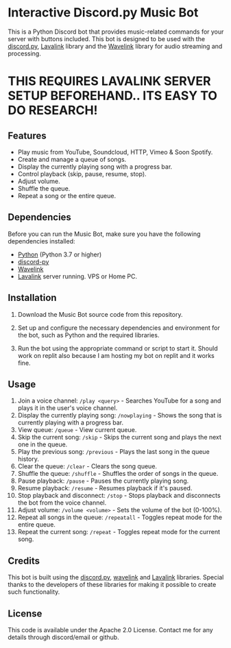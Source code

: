 # Interactive Discord.py Music Bot

This is a Python Discord bot that provides music-related commands for your server with buttons included. This bot is designed to be used with the [discord.py](https://github.com/Rapptz/discord.py), [Lavalink](https://github.com/lavalink-devs/Lavalink) library and the [Wavelink](https://github.com/PythonistaGuild/Wavelink) library for audio streaming and processing.

# **THIS REQUIRES LAVALINK SERVER SETUP BEFOREHAND.. ITS EASY TO DO RESEARCH!**

## Features

- Play music from YouTube, Soundcloud, HTTP, Vimeo & Soon Spotify.
- Create and manage a queue of songs.
- Display the currently playing song with a progress bar.
- Control playback (skip, pause, resume, stop).
- Adjust volume.
- Shuffle the queue.
- Repeat a song or the entire queue.

## Dependencies

Before you can run the Music Bot, make sure you have the following dependencies installed:

- [Python](https://www.python.org/) (Python 3.7 or higher)
- [discord-py](https://github.com/Rapptz/discord.py)
- [Wavelink](https://github.com/PythonistaGuild/Wavelink)
- [Lavalink](https://github.com/lavalink-devs/Lavalink) server running. VPS or Home PC.

## Installation

1. Download the Music Bot source code from this repository.

2. Set up and configure the necessary dependencies and environment for the bot, such as Python and the required libraries.

3. Run the bot using the appropriate command or script to start it. Should work on replit also because I am hosting my bot on replit and it works fine.


## Usage

1. Join a voice channel: `/play <query>` - Searches YouTube for a song and plays it in the user's voice channel.
2. Display the currently playing song: `/nowplaying` - Shows the song that is currently playing with a progress bar.
3. View queue: `/queue` - View current queue.
4. Skip the current song: `/skip` - Skips the current song and plays the next one in the queue.
5. Play the previous song: `/previous` - Plays the last song in the queue history.
6. Clear the queue: `/clear` - Clears the song queue.
7. Shuffle the queue: `/shuffle` - Shuffles the order of songs in the queue.
8. Pause playback: `/pause` - Pauses the currently playing song.
9. Resume playback: `/resume` - Resumes playback if it's paused.
10. Stop playback and disconnect: `/stop` - Stops playback and disconnects the bot from the voice channel.
11. Adjust volume: `/volume <volume>` - Sets the volume of the bot (0-100%).
12. Repeat all songs in the queue: `/repeatall` - Toggles repeat mode for the entire queue.
13. Repeat the current song: `/repeat` - Toggles repeat mode for the current song.

## Credits

This bot is built using the [discord.py](https://github.com/Rapptz/discord.py), [wavelink](https://github.com/PythonistaGuild/Wavelink) and [Lavalink](https://github.com/lavalink-devs/Lavalink) libraries. Special thanks to the developers of these libraries for making it possible to create such functionality.

## License

This code is available under the Apache 2.0 License. Contact me for any details through discord/email or github.

